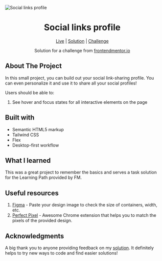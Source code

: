 ![Social links profile](https://github.com/catherineisonline/social-links-profile-frontendmentor/blob/main/assets/preview.jpg?raw=true)


<h1 align="center">Social links profile</h1>

<div align="center">

[Live](https://catherineisonline.github.io/social-links-profile-frontendmentor/)
| [Solution](https://www.frontendmentor.io/solutions/social-links-profile-uuvPp8n0AT)
| [Challenge](https://www.frontendmentor.io/challenges/social-links-profile-UG32l9m6dQ)

Solution for a challenge from [frontendmentor.io](https://www.frontendmentor.io/)

</div>




## About The Project

In this small project, you can build out your social link-sharing profile. You can even personalize it and use it to share all your social profiles!

Users should be able to:
1. See hover and focus states for all interactive elements on the page




## Built with 

- Semantic HTML5 markup
- Tailwind CSS
- Flex
- Desktop-first workflow

## What I learned
This was a great project to remember the basics and serves a task solution for the Learning Path provided by FM.

## Useful resources

1. [Figma](https://www.figma.com/) - Paste your design image to check the size of containers, width, etc.
2. [Perfect Pixel](https://chrome.google.com/webstore/detail/perfectpixel-by-welldonec/dkaagdgjmgdmbnecmcefdhjekcoceebi) - Awesome Chrome extension that helps you to match the pixels of the provided design.



## Acknowledgments

A big thank you to anyone providing feedback on my [solution](https://www.frontendmentor.io/solutions/social-links-profile-uuvPp8n0AT). It definitely helps to try new ways to code and find easier solutions! 